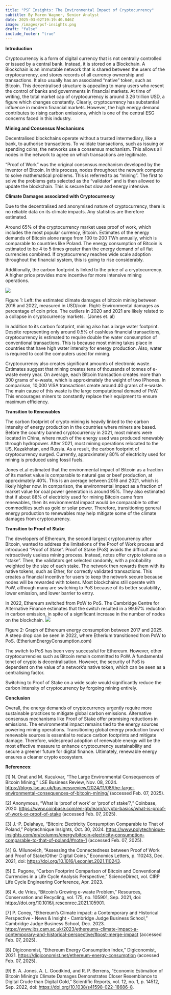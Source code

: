 ```yaml
---
title: "PSF Insights: The Environmental Impact of Cryptocurrency"
subtitle: By Maren Wagner, Senior Analyst
date: 2025-03-02T19:19:40.846Z
image: /images/psf-insights.png
draft: "false"
include_footer: "true"
---
```

**Introduction**

Cryptocurrency is a form of digital currency that is not centrally controlled or issued by a central bank. Instead, it is stored on a Blockchain. A Blockchain is an immutable network that is shared between the users of the cryptocurrency, and stores records of all currency ownership and transactions. It also usually has an associated “native” token, such as Bitcoin. This decentralised structure is appealing to many users who resent the control of banks and governments in financial markets. At time of writing, the total market cap of cryptocurrency is around 3.26 trillion USD, a figure which changes constantly. Clearly, cryptocurrency has substantial influence in modern financial markets. However, the high energy demand contributes to rising carbon emissions, which is one of the central ESG concerns faced in this industry.

**Mining and Consensus Mechanisms**

Decentralised blockchains operate without a trusted intermediary, like a bank, to authorise transactions. To validate transactions, such as issuing or spending coins, the networks use a consensus mechanism. This allows all nodes in the network to agree on which transactions are legitimate.

“Proof of Work” was the original consensus mechanism developed by the inventor of Bitcoin. In this process, nodes throughout the network compete to solve mathematical problems. This is referred to as “mining”. The first to solve the problems gets selected as the “validator” and is then allowed to update the blockchain. This is secure but slow and energy intensive. 

**Climate Damages associated with Cryptocurrency**

Due to the decentralised and anonymised nature of cryptocurrency, there is no reliable data on its climate impacts. Any statistics are therefore estimated.

Around 65% of the cryptocurrency market uses proof of work, which includes the most popular currency, Bitcoin. Estimates of the energy demands of Bitcoin alone range from 100 to 200 TWh annually, which is comparable to countries like Poland. The energy consumption of Bitcoin is estimated to be 4 to 5 times greater than the energy demand of all fiat currencies combined. If cryptocurrency reaches wide scale adoption throughout the financial system, this is going to rise considerably. 

Additionally, the carbon footprint is linked to the price of a cryptocurrency. A higher price provides more incentive for more intensive mining operations. 

![](https://lh7-rt.googleusercontent.com/docsz/AD_4nXcAQExHMVaqvWqsCz1paEn4hQVlt5Ew00LKxo7GCt_cEJjAajJtkV8f1zcr1oK3Q488l8dfTDAoLjiTwEDJAdYk-WAnx7xu9ClqK1AcpGu9SLtlU2cxxRm668JBuw1sjTdzn7J28A?key=h3ucdwS5pB0xlsMgOgqNz2op)

Figure 1: Left: the estimated climate damages of bitcoin mining between 2016 and 2022, measured in USD/coin. Right: Environmental damages as percentage of coin price. The outliers in 2020 and 2021 are likely related to a collapse in cryptocurrency markets.  (Jones et. al)

In addition to its carbon footprint, mining also has a large water footprint. Despite representing only around 0.5% of cashless financial transactions, cryptocurrency is estimated to require double the water consumption of conventional transactions. This is because most mining takes place in countries that have high water intensity for energy production. Also, water is required to cool the computers used for mining. 

Cryptocurrency also creates significant amounts of electronic waste. Estimates suggest that mining creates tens of thousands of tonnes of e-waste every year. On average, each Bitcoin transaction creates more than 300 grams of e-waste, which is approximately the weight of two IPhones. In comparison, 10,000 VISA transactions create around 40 grams of e-waste. The main cause of this waste is the large computational demand of PoW. This encourages miners to constantly replace their equipment to ensure maximum efficiency. 

**Transition to Renewables**

The carbon footprint of crypto mining is heavily linked to the carbon intensity of energy production in the countries where miners are based. Before the country banned cryptocurrency in 2021, most miners were located in China, where much of the energy used was produced renewably through hydropower. After 2021, most mining operations relocated to the US, Kazakhstan, and Russia. As a result, the carbon footprint of cryptocurrency surged. Currently, approximately 80% of electricity used for mining is produced using fossil fuels. 

Jones et.al estimated that the environmental impact of Bitcoin as a fraction of its market value is comparable to natural gas or beef production, at approximately 40%. This is an average between 2016 and 2021, which is likely higher now. In comparison, the environmental impact as a fraction of market value for coal power generation is around 95%. They also estimated that if about 88% of electricity used for mining Bitcoin came from renewables, then its environmental impact would be comparable to other commodities such as gold or solar power. Therefore, transitioning general energy production to renewables may help mitigate some of the climate damages from cryptocurrency. 

**Transition to Proof of Stake**

The developers of Ethereum, the second largest cryptocurrency after Bitcoin, wanted to address the limitations of the Proof of Work process and introduced “Proof of Stake”. Proof of Stake (PoS) avoids the difficult and retroactively useless mining process. Instead, notes offer crypto tokens as a “stake”. Then, the validators get selected randomly, with a probability weighted by the size of each stake. The network then rewards them with its native tokens, such as Ether, for correctly validated transactions. This creates a financial incentive for users to keep the network secure because nodes will be rewarded with tokens. Most blockchains still operate with PoW, although many are switching to PoS because of its better scalability, lower emission, and lower barrier to entry. 

In 2022, Ethereum switched from PoW to PoS. The Cambridge Centre for Alternative Finance estimates that the switch resulted in a 99.97% reduction in carbon emission, in spite of a significant increase in the number of nodes on the blockchain. ![](https://lh7-rt.googleusercontent.com/docsz/AD_4nXdOJ5CjzHarQ4vgn0BmyrdZuiaKq7wCoeDUl8xekpQdjZAB7ffkTIN0rw370UBhHJKz6VtQlXx9XG-0td8n7BokD0szND2qeRf_89xeur0b2ez8BV3vAvcNB6ibhespfSeiCa4K2Q?key=h3ucdwS5pB0xlsMgOgqNz2op)

Figure 2: Graph of Ethereum energy consumption between 2017 and 2025. A steep drop can be seen in 2022, where Etherium transitioned from PoW to PoS. (EtheriumEnergyConsumption.com)

The switch to PoS has been very successful for Ethereum. However, other cryptocurrencies such as Bitcoin remain committed to PoW. A fundamental tenet of crypto is decentralisation. However, the security of PoS is dependent on the value of a network’s native token, which can be seen as a centralising factor. 

Switching to Proof of Stake on a wide scale would significantly reduce the carbon intensity of cryptocurrency by forgoing mining entirely. 

**Conclusion**

Overall, the energy demands of cryptocurrency urgently require more sustainable practices to mitigate global carbon emissions. Alternative consensus mechanisms like Proof of Stake offer promising reductions in emissions. The environmental impact remains tied to the energy sources powering mining operations. Transitioning global energy production toward renewable sources is essential to reduce carbon footprints and mitigate damage. Therefore, widespread adoption of renewable energy will be the most effective measure to enhance cryptocurrency sustainability and secure a greener future for digital finance. Ultimately, renewable energy ensures a cleaner crypto ecosystem.

**References**:

\[1] N. Onat and M. Kucukvar, “The Large Environmental Consequences of Bitcoin Mining,” LSE Business Review, Nov. 08, 2024. https://blogs.lse.ac.uk/businessreview/2024/11/08/the-large-environmental-consequences-of-bitcoin-mining/ (accessed Feb. 07, 2025).

\[2] Anonymous, “What Is ‘proof of work’ or ‘proof of stake’?,” Coinbase, 2020. https://www.coinbase.com/en-gb/learn/crypto-basics/what-is-proof-of-work-or-proof-of-stake (accessed Feb. 07, 2025).

\[3] J.-P. Delahaye, “Bitcoin: Electricity Consumption Comparable to That of Poland,” Polytechnique Insights, Oct. 30, 2024. https://www.polytechnique-insights.com/en/columns/energy/bitcoin-electricity-consumption-comparable-to-that-of-poland/#note-1 (accessed Feb. 07, 2025).

\[4] G. Milunovich, “Assessing the Connectedness between Proof of Work and Proof of Stake/Other Digital Coins,” Economics Letters, p. 110243, Dec. 2021, doi: https://doi.org/10.1016/j.econlet.2021.110243.

\[5] E. Pagone, “Carbon Footprint Comparison of Bitcoin and Conventional Currencies in a Life Cycle Analysis Perspective,” ScienceDirect, vol. CIRP Life Cycle Engineering Conference, Apr. 2023.

\[6] A. de Vries, “Bitcoin’s Growing e-waste Problem,” Resources, Conservation and Recycling, vol. 175, no. 105901, Sep. 2021, doi: <https://doi.org/10.1016/j.resconrec.2021.105901>.

\[7] P. Coney, “Ethereum’s Climate impact: a Contemporary and Historical Perspective - News & Insight - Cambridge Judge Business School,” Cambridge Judge Business School, Dec. 2023. https://www.jbs.cam.ac.uk/2023/ethereums-climate-impact-a-contemporary-and-historical-perspective/#post-merge-impact (accessed Feb. 07, 2025).

\[8] Digiconomist, “Ethereum Energy Consumption Index,” Digiconomist, 2021. https://digiconomist.net/ethereum-energy-consumption (accessed Feb. 07, 2025).

\[9] B. A. Jones, A. L. Goodkind, and R. P. Berrens, “Economic Estimation of Bitcoin Mining’s Climate Damages Demonstrates Closer Resemblance to Digital Crude than Digital Gold,” Scientific Reports, vol. 12, no. 1, p. 14512, Sep. 2022, doi: https://doi.org/10.1038/s41598-022-18686-8.